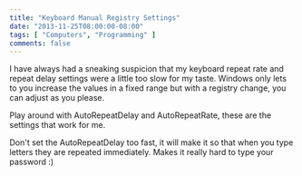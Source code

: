 ```yaml
---
title: "Keyboard Manual Registry Settings"
date: "2013-11-25T08:00:00-08:00"
tags: [ "Computers", "Programming" ]
comments: false
---
```


I have always had a sneaking suspicion that my keyboard repeat rate and repeat delay settings were a little too slow for my taste. Windows only lets to you increase the values in a fixed range but with a registry change, you can adjust as you please.

<script src="https://gist.github.com/csim/10286225.js"></script>

Play around with AutoRepeatDelay and AutoRepeatRate, these are the settings that work for me.

Don't set the AutoRepeatDelay too fast, it will make it so that when you type letters they are repeated immediately. Makes it really hard to type your password :)
